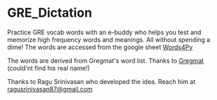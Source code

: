 # GRE_Dictation
Practice GRE vocab words with an e-buddy who helps you test and memorize high frequency words and meanings. All without spending a dime!
The words are accessed from the google sheet <a href="https://docs.google.com/spreadsheets/d/1nJ0x1d1AVdZNGuPRykUgs9QqUsSVeeEERjGFl6l7Xww/edit?usp=sharing" target="_blank">Words4Py</a>

The words are derived from Gregmat's word list. Thanks to <a href= "https://www.gregmat.com/">Gregmat</a> (could'nt find his real name!)

Thanks to Ragu Srinivasan who developed the idea. Reach him at ragusrinivasan87@gmail.com
